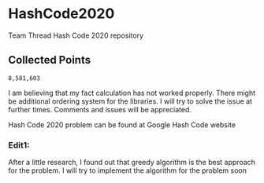 # HashCode2020
Team Thread Hash Code 2020 repository

## Collected Points
    8,581,603 
I am believing that my fact calculation has not worked properly. There might be additional ordering system for the libraries. I will try to solve the issue at further times. Comments and issues will be appreciated. 

Hash Code 2020 problem can be found at Google Hash Code website

### Edit1:
After a little research, I found out that greedy algorithm is the best approach for the problem. I will try to implement the algorithm for the problem soon
